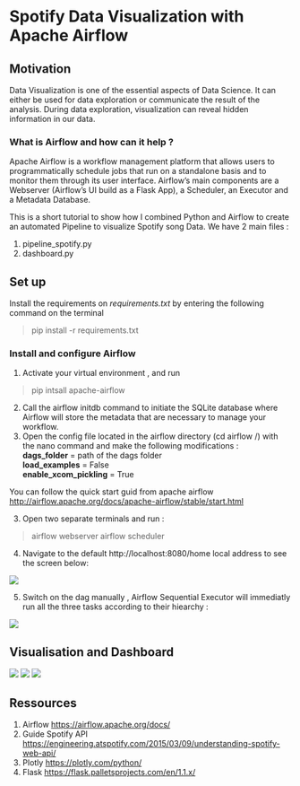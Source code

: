 # Spotify Data Visualization with Apache Airflow

## Motivation

Data Visualization is one of the essential aspects of Data Science. It can either be used for data exploration or communicate the result of the analysis. During data exploration, visualization can reveal hidden information in our data. 

### What is Airflow and how can it help ?
Apache Airflow is a workflow management platform that allows users to programmatically schedule jobs that run on a standalone basis and to monitor them through its user interface. Airflow’s main components are a Webserver (Airflow’s UI build as a Flask App), a Scheduler, an Executor and a Metadata Database.


This is a short tutorial to show how I combined Python and Airflow to create an automated Pipeline to visualize Spotify song Data. We have 2 main files :
1. pipeline_spotify.py
2. dashboard.py

## Set up 
Install the requirements on *requirements.txt* by entering the following command on the terminal
> pip  install -r requirements.txt

### Install and configure Airflow 

1. Activate your virtual environment , and run 
> pip intsall apache-airflow 
2. Call the airflow initdb command to initiate the SQLite database where Airflow will store the metadata that are necessary to manage your workflow.
3. Open the config file located in the airflow directory (cd airflow /) with the nano command and make the following modifications :<br/>
 **dags_folder** = path of the dags folder <br/>
 **load_examples** = False <br/>
 **enable_xcom_pickling** = True<br/>

You can follow the quick start guid from apache airflow http://airflow.apache.org/docs/apache-airflow/stable/start.html

3. Open two separate terminals and run :
> airflow webserver 
> airflow scheduler 

4. Navigate to the default http://localhost:8080/home local address to see the screen below:

![](https://github.com/amghita/VizSpotifyData/blob/main/img/spotify4.PNG)

5. Switch on the dag manually , Airflow Sequential Executor will immediatly run all the three tasks according to their hiearchy :

![](https://github.com/amghita/VizSpotifyData/blob/main/img/Spotify5.PNG)


## Visualisation and Dashboard



![](https://github.com/amghita/VizSpotifyData/blob/main/img/spotify1.PNG)
![](https://github.com/amghita/VizSpotifyData/blob/main/img/Spotify2.PNG)
![](https://github.com/amghita/VizSpotifyData/blob/main/img/Spotify3.PNG)




## Ressources 

1. Airflow https://airflow.apache.org/docs/
2. Guide Spotify API  https://engineering.atspotify.com/2015/03/09/understanding-spotify-web-api/
3. Plotly  https://plotly.com/python/
4. Flask  https://flask.palletsprojects.com/en/1.1.x/
